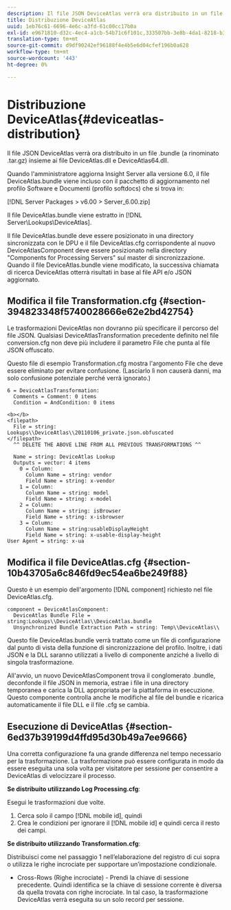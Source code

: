 ```yaml
---
description: Il file JSON DeviceAtlas verrà ora distribuito in un file .bundle (a rinominato .tar.gz) insieme ai file DeviceAtlas.dll e DeviceAtlas64.dll.
title: Distribuzione DeviceAtlas
uuid: 1eb76c61-6696-4e6c-a3fd-61c00cc17b0a
exl-id: e9671810-d32c-4ec4-a1cb-54b71c6f101c,333507bb-3e8b-4da1-8218-b35fcf8d5f80,aa811c7b-ef80-4f23-b395-0cbb7d2677a9
translation-type: tm+mt
source-git-commit: d9df90242ef96188f4e4b5e6d04cfef196b0a628
workflow-type: tm+mt
source-wordcount: '443'
ht-degree: 0%

---
```


# Distribuzione DeviceAtlas{#deviceatlas-distribution}

Il file JSON DeviceAtlas verrà ora distribuito in un file .bundle (a rinominato .tar.gz) insieme ai file DeviceAtlas.dll e DeviceAtlas64.dll.

Quando l&#39;amministratore aggiorna Insight Server alla versione 6.0, il file DeviceAtlas.bundle viene incluso con il pacchetto di aggiornamento nel profilo Software e Documenti (profilo softdocs) che si trova in:

[!DNL Server Packages > v6.00 > Server_6.00.zip]

Il file DeviceAtlas.bundle viene estratto in [!DNL Server\Lookups\DeviceAtlas].

Il file DeviceAtlas.bundle deve essere posizionato in una directory sincronizzata con le DPU e il file DeviceAtlas.cfg corrispondente al nuovo DeviceAtlasComponent deve essere posizionato nella directory &quot;Components for Processing Servers&quot; sul master di sincronizzazione. Quando il file DeviceAtlas.bundle viene modificato, la successiva chiamata di ricerca DeviceAtlas otterrà risultati in base al file API e/o JSON aggiornato.

## Modifica il file Transformation.cfg {#section-394823348f5740028666e62e2bd42754}

Le trasformazioni DeviceAtlas non dovranno più specificare il percorso del file JSON. Qualsiasi DeviceAtlasTransformation precedente definito nel file conversion.cfg non deve più includere il parametro File che punta al file JSON offuscato.

Questo file di esempio Transformation.cfg mostra l&#39;argomento File che deve essere eliminato per evitare confusione. (Lasciarlo lì non causerà danni, ma solo confusione potenziale perché verrà ignorato.)

```
6 = DeviceAtlasTransformation:  
  Comments = Comment: 0 items  
  Condition = AndCondition: 0 items

<b></b> 
<filepath>
  File = string: Lookups\\DeviceAtlas\\20110106_private.json.obfuscated 
</filepath> 
  ^^ DELETE THE ABOVE LINE FROM ALL PREVIOUS TRANSFORMATIONS ^^  
 
  Name = string: DeviceAtlas Lookup  
  Outputs = vector: 4 items  
    0 = Column:  
      Column Name = string: vendor  
      Field Name = string: x-vendor  
    1 = Column:  
      Column Name = string: model  
      Field Name = string: x-model  
    2 = Column:  
      Column Name = string: isBrowser  
      Field Name = string: x-isbrowser  
    3 = Column:  
      Column Name = string:usableDisplayHeight  
      Field Name = string: x-usable-display-height 
User Agent = string: x-ua  
```

## Modifica il file DeviceAtlas.cfg {#section-10b43705a6c846fd9ec54ea6be249f88}

Questo è un esempio dell&#39;argomento [!DNL component] richiesto nel file DeviceAtlas.cfg.

```
component = DeviceAtlasComponent: 
  DeviceAtlas Bundle File = string:Lookups\\DeviceAtlas\\DeviceAtlas.bundle 
  Unsynchronized Bundle Extraction Path = string: Temp\\DeviceAtlas\\
```

Questo file DeviceAtlas.bundle verrà trattato come un file di configurazione dal punto di vista della funzione di sincronizzazione del profilo. Inoltre, i dati JSON e la DLL saranno utilizzati a livello di componente anziché a livello di singola trasformazione.

All&#39;avvio, un nuovo DeviceAtlasComponent trova il conglomerato .bundle, deconfonde il file JSON in memoria, estrae i file in una directory temporanea e carica la DLL appropriata per la piattaforma in esecuzione. Questo componente controlla anche le modifiche al file del bundle e ricarica automaticamente il file DLL e il file .cfg se cambia.

## Esecuzione di DeviceAtlas {#section-6ed37b39199d4ffd95d30b49a7ee9666}

Una corretta configurazione fa una grande differenza nel tempo necessario per la trasformazione. La trasformazione può essere configurata in modo da essere eseguita una sola volta per visitatore per sessione per consentire a DeviceAtlas di velocizzare il processo.

**Se distribuito utilizzando Log Processing.cfg**:

Esegui le trasformazioni due volte.

1. Cerca solo il campo [!DNL mobile id], quindi
1. Crea le condizioni per ignorare il [!DNL mobile id] e quindi cerca il resto dei campi.

**Se distribuito utilizzando Transformation.cfg**:

Distribuisci come nel passaggio 1 nell’elaborazione del registro di cui sopra o utilizza le righe incrociate per supportare un’impostazione condizionale.

* Cross-Rows (Righe incrociate) - Prendi la chiave di sessione precedente. Quindi identifica se la chiave di sessione corrente è diversa da quella trovata con righe incrociate. In tal caso, la trasformazione DeviceAtlas verrà eseguita su un solo record per sessione.
